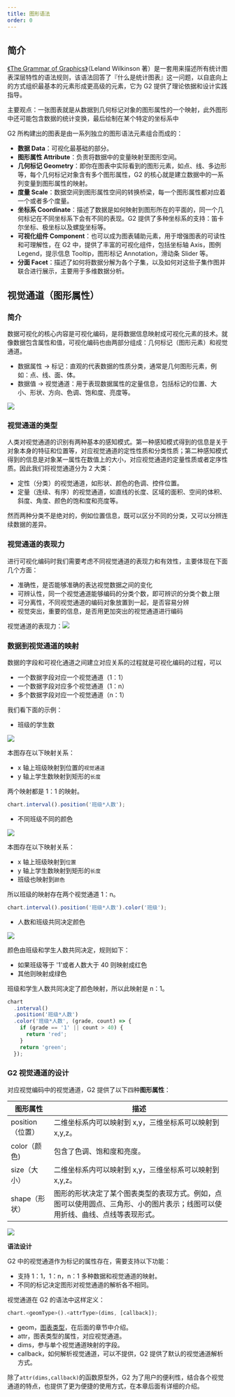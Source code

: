 ```yaml
---
title: 图形语法
order: 0
---
```


## 简介

[《The Grammar of Graphics》](https://book.douban.com/subject/10123863/)（Leland Wilkinson 著）是一套用来描述所有统计图表深层特性的语法规则，该语法回答了『什么是统计图表』这一问题，以自底向上的方式组织最基本的元素形成更高级的元素，它为 G2 提供了理论依据和设计实践指导。

主要观点：一张图表就是从数据到几何标记对象的图形属性的一个映射，此外图形中还可能包含数据的统计变换，最后绘制在某个特定的坐标系中

G2 所构建出的图表是由一系列独立的图形语法元素组合而成的：

- **数据 Data**：可视化最基础的部分。
- **图形属性 Attribute**：负责将数据中的变量映射至图形空间。
- **几何标记 Geometry**：即你在图表中实际看到的图形元素，如点、线、多边形等，每个几何标记对象含有多个图形属性，G2 的核心就是建立数据中的一系列变量到图形属性的映射。
- **度量 Scale**：数据空间到图形属性空间的转换桥梁，每一个图形属性都对应着一个或者多个度量。
- **坐标系 Coordinate**：描述了数据是如何映射到图形所在的平面的，同一个几何标记在不同坐标系下会有不同的表现。G2 提供了多种坐标系的支持：笛卡尔坐标、极坐标以及螺旋坐标等。
- **可视化组件 Component**：也可以成为图表辅助元素，用于增强图表的可读性和可理解性，在 G2 中，提供了丰富的可视化组件，包括坐标轴 Axis，图例 Legend，提示信息 Tooltip，图形标记 Annotation，滑动条 Slider 等。
- **分面 Facet**：描述了如何将数据分解为各个子集，以及如何对这些子集作图并联合进行展示，主要用于多维数据分析。

## 视觉通道（图形属性）

### 简介

数据可视化的核心内容是可视化编码，是将数据信息映射成可视化元素的技术。就像数据包含属性和值，可视化编码也由两部分组成：几何标记（图形元素）和视觉通道。

- 数据属性 -> 标记：直观的代表数据的性质分类，通常是几何图形元素，例如：点、线、面、体。
- 数据值 -> 视觉通道：用于表现数据属性的定量信息，包括标记的位置、大小、形状、方向、色调、饱和度、亮度等。

![](https://zos.alipayobjects.com/rmsportal/sUVPnGdAmXpwcfJ.png#align=left&display=inline&height=611&originHeight=611&originWidth=903&status=done&style=none&width=903)

### 视觉通道的类型

人类对视觉通道的识别有两种基本的感知模式。第一种感知模式得到的信息是关于对象本身的特征和位置等，对应视觉通道的定性性质和分类性质；第二种感知模式得到的信息是对象某一属性在数值上的大小，对应视觉通道的定量性质或者定序性质。因此我们将视觉通道分为 2 大类：

- 定性（分类）的视觉通道，如形状、颜色的色调、控件位置。
- 定量（连续、有序）的视觉通道，如直线的长度、区域的面积、空间的体积、斜度、角度、颜色的饱和度和亮度等。

然而两种分类不是绝对的，例如位置信息，既可以区分不同的分类，又可以分辨连续数据的差异。

### 视觉通道的表现力

进行可视化编码时我们需要考虑不同视觉通道的表现力和有效性，主要体现在下面几个方面：

- 准确性，是否能够准确的表达视觉数据之间的变化
- 可辨认性，同一个视觉通道能够编码的分类个数，即可辨识的分类个数上限
- 可分离性，不同视觉通道的编码对象放置到一起，是否容易分辨
- 视觉突出，重要的信息，是否用更加突出的视觉通道进行编码

视觉通道的表现力：![](https://zos.alipayobjects.com/rmsportal/SbFIAczdQaCpyKV.png#align=left&display=inline&height=697&originHeight=697&originWidth=932&status=done&style=none&width=932)

### 数据到视觉通道的映射

数据的字段和可视化通道之间建立对应关系的过程就是可视化编码的过程，可以

- 一个数据字段对应一个视觉通道（1：1）
- 一个数据字段对应多个视觉通道（1：n）
- 多个数据字段对应一个视觉通道（n：1）

我们看下面的示例：

- 班级的学生数

![](https://zos.alipayobjects.com/rmsportal/bIQipBMtMuvLGxe.png#align=left&display=inline&height=405&originHeight=405&originWidth=709&status=done&style=none&width=709)

本图存在以下映射关系：

- x 轴上班级映射到位置的`视觉通道`
- y 轴上学生数映射到矩形的`长度`

两个映射都是 1：1 的映射。

```javascript
chart.interval().position('班级*人数');
```

- 不同班级不同的颜色

![](https://zos.alipayobjects.com/rmsportal/oHWeicdztGhaJqT.png#align=left&display=inline&height=400&originHeight=400&originWidth=774&status=done&style=none&width=774)

本图存在以下映射关系：

- x 轴上班级映射到`位置`
- y 轴上学生数映射到矩形的`长度`
- 班级也映射到`颜色`

所以班级的映射存在两个视觉通道 1：n。

```javascript
chart.interval().position('班级*人数').color('班级');
```

- 人数和班级共同决定颜色

![](https://zos.alipayobjects.com/rmsportal/rpqzzXemVdFsncz.png#align=left&display=inline&height=405&originHeight=405&originWidth=773&status=done&style=none&width=773)

颜色由班级和学生人数共同决定，规则如下：

- 如果班级等于 '1'或者人数大于 40 则映射成红色
- 其他则映射成绿色

班级和学生人数共同决定了颜色映射，所以此映射是 n：1。

```javascript
chart
  .interval()
  .position('班级*人数')
  .color('班级*人数', (grade, count) => {
    if (grade == '1' || count > 40) {
      return 'red';
    }
    return 'green';
  });
```

### G2 视觉通道的设计

对应视觉编码中的视觉通道，G2 提供了以下四种**图形属性**：

| **图形属性**   | **描述**                                                                                                                        |
| -------------- | ------------------------------------------------------------------------------------------------------------------------------- |
| position（位置）| 二维坐标系内可以映射到 x,y，三维坐标系可以映射到 x,y,z。                                                                        |
| color（颜色)    | 包含了色调、饱和度和亮度。                                                                                                      |
| size（大小）    | 二维坐标系内可以映射到 x,y，三维坐标系可以映射到 x,y,z。                                                                        |
| shape（形状）   | 图形的形状决定了某个图表类型的表现方式。例如，点图可以使用圆点、三角形、小的图片表示；线图可以使用折线、曲线、点线等表现形式。 |

![](https://gw.alipayobjects.com/mdn/rms_f5c722/afts/img/A*DIjIRLrTWPcAAAAAAAAAAAAAARQnAQ)

**语法设计**

G2 中的视觉通道作为标记的属性存在，需要支持以下功能：

- 支持 1：1，1：n，n：1 多种数据和视觉通道的映射。
- 不同的标记决定图形对视觉通道的解析各不相同。

视觉通道在 G2 的语法中这样定义：

```javascript
chart.<geomType>().<attrType>(dims, [callback]);
```

- geom，[图表类型](/zh/docs/manual/concepts/geometry/overview)，在后面的章节中介绍。
- attr，图表类型的属性，对应视觉通道。
- dims，参与单个视觉通道映射的字段。
- callback，如何解析视觉通道，可以不提供，G2 提供了默认的视觉通道解析方式。

除了`attr(dims,callback)`的函数原型外，G2 为了用户的便利性，结合各个视觉通道的特点，也提供了更为便捷的使用方式，在本章后面有详细的介绍。

